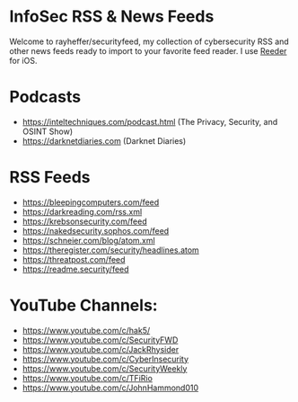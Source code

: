 # InfoSec RSS & News Feeds
Welcome to rayheffer/securityfeed, my collection of cybersecurity RSS and other news feeds ready to import to your favorite feed reader. I use [Reeder](https://apps.apple.com/us/app/reeder-5/id1529445840) for iOS.

# Podcasts
* https://inteltechniques.com/podcast.html (The Privacy, Security, and OSINT Show)
* https://darknetdiaries.com (Darknet Diaries)

# RSS Feeds
* https://bleepingcomputers.com/feed
* https://darkreading.com/rss.xml
* https://krebsonsecurity.com/feed
* https://nakedsecurity.sophos.com/feed
* https://schneier.com/blog/atom.xml
* https://theregister.com/security/headlines.atom
* https://threatpost.com/feed
* https://readme.security/feed

# YouTube Channels:
* https://www.youtube.com/c/hak5/
* https://www.youtube.com/c/SecurityFWD
* https://www.youtube.com/c/JackRhysider
* https://www.youtube.com/c/CyberInsecurity
* https://www.youtube.com/c/SecurityWeekly
* https://www.youtube.com/c/TFiRio
* https://www.youtube.com/c/JohnHammond010
